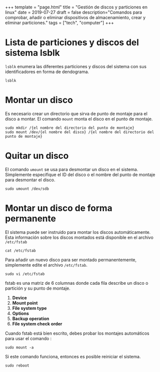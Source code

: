 +++
template = "page.html"
title = "Gestión de discos y particiones en linux"
date =  2019-07-27
draft = false
description="Comandos para comprobar, añadir o eliminar dispositivos de almacenamiento, crear y eliminar particiones."
tags = ["tech", "computer"]
+++


# Lista de particiones y discos del sistema  lsblk

`lsblk` enumera las diferentes particiones y discos del sistema con sus identificadores en forma de dendograma.

```
lsblk
```

#  Montar un disco

Es necesario crear un directorio que sirva de punto de montaje para el disco a montar. El comando `mount` monta el disco en el punto de montaje.

```
sudo mkdir /{el nombre del directorio del punto de montaje}
sudo mount /dev/{el nombre del disco} /{el nombre del directorio del punto de montaje}
```

# Quitar un disco

El comando `umount` se usa para desmontar un disco en el sistema. Simplemente especifique el ID del disco o el nombre del punto de montaje para desmontar el disco.

```
sudo umount /dev/sdb
```

# Montar un disco de forma permanente


El sistema puede ser instruido para montar los discos automáticamente. Esta información sobre los discos montados está disponible en el archivo `/etc/fstab`

```
cat /etc/fstab
```

Para añadir un nuevo disco para ser montado permanentemente, simplemente edite el archivo `/etc/fstab`.

```
sudo vi /etc/fstab
```
fstab es una matriz de 6 columnas donde cada fila describe un disco o partición y su punto de montaje.

1. **Device** 
2. **Mount point**
3. **File system type**
4. **Options**
5. **Backup operation**
6. **File system check order**

Cuando fstab está bien escrito, debes probar los montajes automáticos para usar el comando :

```
sudo mount -a
```

Si este comando funciona, entonces es posible reiniciar el sistema.

```
sudo reboot
```
